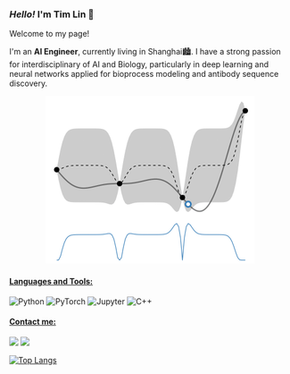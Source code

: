 ### *Hello!* I'm Tim Lin 👋

Welcome to my page! 

I'm an **AI Engineer**, currently living in Shanghai🏙. I have a strong passion for interdisciplinary of AI and Biology, particularly in deep learning and neural networks applied for bioprocess modeling and antibody sequence discovery.

<p align="center">
  <img src="images/expected_improvement.gif" height="300">
</p>

#### <ins>Languages and Tools:</ins>

<img src="https://upload.wikimedia.org/wikipedia/commons/thumb/c/c3/Python-logo-notext.svg/800px-Python-logo-notext.svg.png" alt="Python" height="32"> <img src="https://upload.wikimedia.org/wikipedia/commons/thumb/1/10/PyTorch_logo_icon.svg/800px-PyTorch_logo_icon.svg.png" alt="PyTorch" height="32"> <img src="https://upload.wikimedia.org/wikipedia/commons/thumb/3/38/Jupyter_logo.svg/800px-Jupyter_logo.svg.png" alt="Jupyter" height="32"> <img src="https://upload.wikimedia.org/wikipedia/commons/1/18/ISO_C%2B%2B_Logo.svg" alt="C++" height="32">

#### <ins>Contact me:</ins>
[<img src="https://img.shields.io/badge/LinkedIn-0077B5?style=for-the-badge&logo=linkedin&logoColor=white" target="_blank">](https://www.linkedin.com/in/xiangtian-lin-aa3065251/ "LinkedIn") [<img src="https://img.shields.io/badge/Gmail-D14836?style=for-the-badge&logo=gmail&logoColor=white">](mailto:xiangtian.hfut@gmail.com "email")

[![Top Langs](https://github-readme-stats.vercel.app/api/top-langs/?username=deepbiolab&layout=compact&hide_border=true)](https://github.com/deepbiolab/github-readme-stats)

